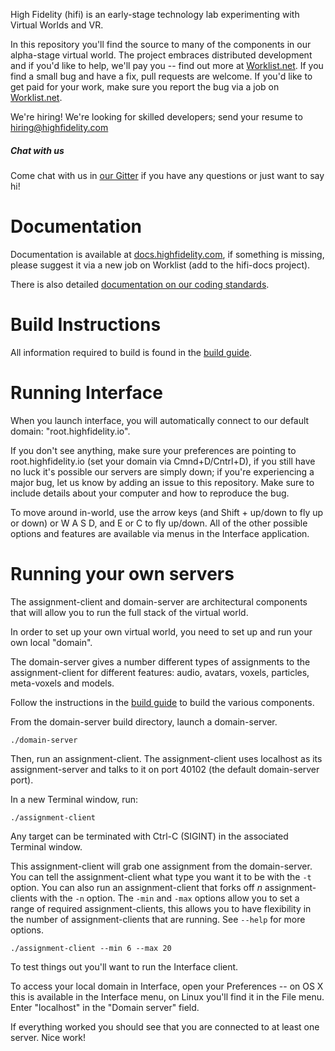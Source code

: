 High Fidelity (hifi) is an early-stage technology lab experimenting with Virtual Worlds and VR. 

In this repository you'll find the source to many of the components in our 
alpha-stage virtual world. The project embraces distributed development 
and if you'd like to help, we'll pay you -- find out more at [Worklist.net](https://worklist.net). 
If you find a small bug and have a fix, pull requests are welcome. If you'd 
like to get paid for your work, make sure you report the bug via a job on 
[Worklist.net](https://worklist.net).

We're hiring! We're looking for skilled developers; 
send your resume to hiring@highfidelity.com

##### Chat with us
Come chat with us in [our Gitter](https://gitter.im/highfidelity/hifi) if you have any questions or just want to say hi!

Documentation
=========
Documentation is available at [docs.highfidelity.com](https://docs.highfidelity.com), if something is missing, please suggest it via a new job on Worklist (add to the hifi-docs project).

There is also detailed [documentation on our coding standards](https://wiki.highfidelity.com/wiki/Coding_Standards).

Build Instructions 
=========
All information required to build is found in the [build guide](BUILD.md).

Running Interface
===
When you launch interface, you will automatically connect to our default domain: "root.highfidelity.io".

If you don't see anything, make sure your preferences are pointing to 
root.highfidelity.io (set your domain via Cmnd+D/Cntrl+D), if you still have no luck it's possible our servers are 
simply down; if you're experiencing a major bug, let us know by adding an issue to this repository. 
Make sure to include details about your computer and how to reproduce the bug. 

To move around in-world, use the arrow keys (and Shift + up/down to fly up or 
down) or W A S D, and E or C to fly up/down. All of the other possible options 
and features are available via menus in the Interface application.

Running your own servers
========
The assignment-client and domain-server are architectural components that will allow 
you to run the full stack of the virtual world.

In order to set up your own virtual world, you need to set up and run your own 
local "domain". 

The domain-server gives a number different types of assignments to the assignment-client for different features: audio, avatars, voxels, particles, meta-voxels and models.

Follow the instructions in the [build guide](BUILD.md) to build the various components.

From the domain-server build directory, launch a domain-server.

    ./domain-server

Then, run an assignment-client. The assignment-client uses localhost as its assignment-server and talks to it on port 40102 (the default domain-server port).

In a new Terminal window, run:

    ./assignment-client

Any target can be terminated with Ctrl-C (SIGINT) in the associated Terminal window.

This assignment-client will grab one assignment from the domain-server. You can tell the assignment-client what type you want it to be with the `-t` option. You can also run an assignment-client that forks off *n* assignment-clients with the `-n` option. The `-min` and `-max` options allow you to set a range of required assignment-clients, this allows you to have flexibility in the number of assignment-clients that are running. See `--help` for more options.

    ./assignment-client --min 6 --max 20

To test things out you'll want to run the Interface client.

To access your local domain in Interface, open your Preferences -- on OS X this is available in the Interface menu, on Linux you'll find it in the File menu. Enter "localhost" in the "Domain server" field.

If everything worked you should see that you are connected to at least one server.
Nice work!
